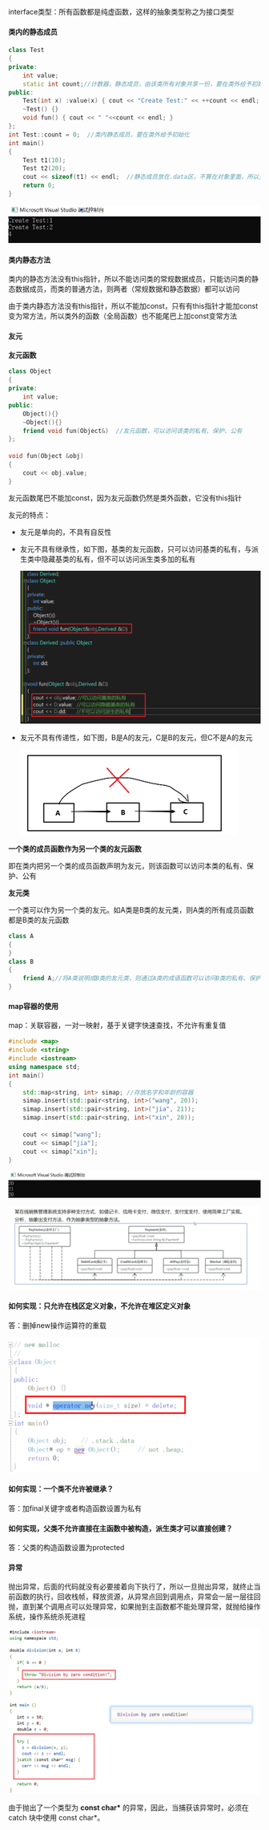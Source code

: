 interface类型：所有函数都是纯虚函数，这样的抽象类型称之为接口类型

#### 类内的静态成员

```cpp
class Test
{
private:
	int value;
	static int count;//计数器，静态成员，由该类所有对象共享一份，要在类外给予初始化，也不能在构造函数参数列表进行初始化，因为它只有一份，放在初始列表，每构建一次对象就构建一次计数器，所以不可以
public:
	Test(int x) :value(x) { cout << "Create Test:" << ++count << endl; }
	~Test() {}
	void fun() { cout << " "<<count << endl; }
};
int Test::count = 0;  //类内静态成员，要在类外给予初始化
int main()
{
	Test t1(10);
	Test t2(20);
	cout << sizeof(t1) << endl;  //静态成员放在.data区，不算在对象里面，所以只有value占4字节
	return 0;
}
```

 <img src="img/C++%EF%BC%9A%E8%AE%BE%E8%AE%A1%E6%A8%A1%E5%BC%8F.img/image-20201230171824045.png" alt="image-20201230171824045" style="zoom:67%;" />

#### 类内静态方法

类内的静态方法没有this指针，所以不能访问类的常规数据成员，只能访问类的静态数据成员，而类的普通方法，则两者（常规数据和静态数据）都可以访问

由于类内静态方法没有this指针，所以不能加const，只有有this指针才能加const变为常方法，所以类外的函数（全局函数）也不能尾巴上加const变常方法

#### 友元

**友元函数**

```cpp
class Object
{
private:
	int value;
public:
	Object(){}
	~Object(){}
	friend void fun(Object&)  //友元函数，可以访问该类的私有、保护、公有
};

void fun(Object &obj)
{
	cout << obj.value;
}
```

友元函数尾巴不能加const，因为友元函数仍然是类外函数，它没有this指针

友元的特点：

- 友元是单向的，不具有自反性

- 友元不具有继承性，如下图，基类的友元函数，只可以访问基类的私有，与派生类中隐藏基类的私有，但不可以访问派生类多加的私有

   <img src="img/C++%EF%BC%9A%E8%AE%BE%E8%AE%A1%E6%A8%A1%E5%BC%8F.img/image-20201230213128475.png" alt="image-20201230213128475" style="zoom:67%;" />

- 友元不具有传递性，如下图，B是A的友元，C是B的友元，但C不是A的友元

   <img src="img/C++%EF%BC%9A%E8%AE%BE%E8%AE%A1%E6%A8%A1%E5%BC%8F.img/image-20201230213742846.png" alt="image-20201230213742846" style="zoom:50%;" />

**一个类的成员函数作为另一个类的友元函数**

即在类内把另一个类的成员函数声明为友元，则该函数可以访问本类的私有、保护、公有

**友元类**

一个类可以作为另一个类的友元。如A类是B类的友元类，则A类的所有成员函数都是B类的友元函数

```cpp
class A
{
}
class B
{
    friend A;//将A类说明成B类的友元类，则通过A类的成语函数可以访问B类的私有、保护、公有
}
```

#### map容器的使用

map：关联容器，一对一映射，基于关键字快速查找，不允许有重复值

```cpp
#include <map>
#include <string>
#include <iostream>
using namespace std;
int main()
{
	std::map<string, int> simap; //存放名字和年龄的容器
	simap.insert(std::pair<string, int>("wang", 20));
	simap.insert(std::pair<string, int>("jia", 21));
	simap.insert(std::pair<string, int>("xin", 20));

	cout << simap["wang"];
    cout << simap["jia"];
    cout << simap["xin"];
}
```

![image-20201230222834623](img/C++%EF%BC%9A%E8%AE%BE%E8%AE%A1%E6%A8%A1%E5%BC%8F.img/image-20201230222834623.png)



![image-20201230224652937](img/C++%EF%BC%9A%E8%AE%BE%E8%AE%A1%E6%A8%A1%E5%BC%8F.img/image-20201230224652937.png)



#### 如何实现：只允许在栈区定义对象，不允许在堆区定义对象

答：删掉new操作运算符的重载

<img src="img/C++%EF%BC%9A%E9%9D%99%E6%80%81%E3%80%81%E5%8F%8B%E5%85%83%E3%80%81map.img/image-20201231150657031.png" alt="image-20201231150657031" style="zoom:67%;" />



#### 如何实现：一个类不允许被继承？

答：加final关键字或者构造函数设置为私有

#### 如何实现，父类不允许直接在主函数中被构造，派生类才可以直接创建？

答：父类的构造函数设置为protected

#### 异常

抛出异常，后面的代码就没有必要接着向下执行了，所以一旦抛出异常，就终止当前函数的执行，回收栈帧，释放资源，从异常点回到调用点，异常会一层一层往回抛，直到某个调用点可以处理异常，如果抛到主函数都不能处理异常，就抛给操作系统，操作系统杀死进程

![image-20201231155026851](img/C++%EF%BC%9A%E9%9D%99%E6%80%81%E3%80%81%E5%8F%8B%E5%85%83%E3%80%81map.img/image-20201231155026851.png)

由于抛出了一个类型为 **const char\*** 的异常，因此，当捕获该异常时，必须在 catch 块中使用 const char*。